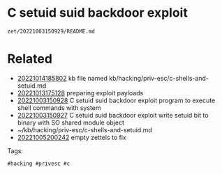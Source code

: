 # C setuid suid backdoor exploit

` zet/20221003150929/README.md `

# Related

- [20221014185802](/zet/20221014185802/README.md) kb file named kb/hacking/priv-esc/c-shells-and-setuid.md
- [20221013175128](/zet/20221013175128/README.md) preparing exploit payloads
- [20221003150928](/zet/20221003150928/README.md) C setuid suid backdoor exploit program to execute shell commands with system
- [20221003150927](/zet/20221003150927/README.md) C setuid suid backdoor exploit write setuid bit to binary with SO shared module object
- ~/kb/hacking/priv-esc/c-shells-and-setuid.md
- [20221005200242](/zet/20221005200242/README.md) empty zettels to fix

Tags:

    #hacking #privesc #c 
